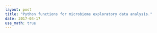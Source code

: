 ```yaml
---
layout: post
title: "Python functions for microbiome exploratory data analysis."
date: 2017-04-17
use_math: true
---
```

